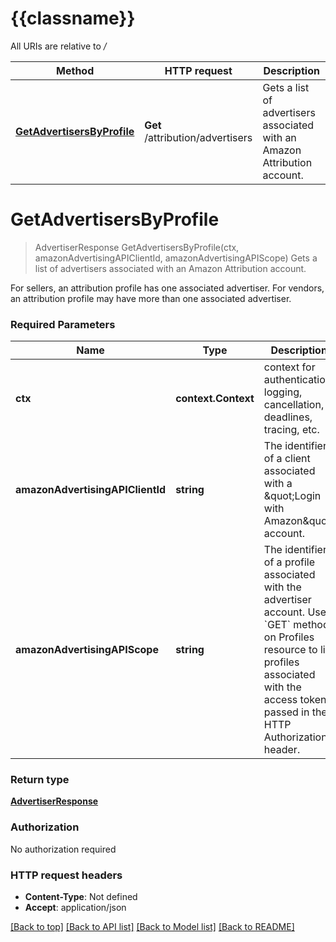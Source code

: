 # {{classname}}

All URIs are relative to */*

Method | HTTP request | Description
------------- | ------------- | -------------
[**GetAdvertisersByProfile**](AdvertisersApi.md#GetAdvertisersByProfile) | **Get** /attribution/advertisers | Gets a list of advertisers associated with an Amazon Attribution account.

# **GetAdvertisersByProfile**
> AdvertiserResponse GetAdvertisersByProfile(ctx, amazonAdvertisingAPIClientId, amazonAdvertisingAPIScope)
Gets a list of advertisers associated with an Amazon Attribution account.

For sellers, an attribution profile has one associated advertiser. For vendors, an attribution profile may have more than one associated advertiser.

### Required Parameters

Name | Type | Description  | Notes
------------- | ------------- | ------------- | -------------
 **ctx** | **context.Context** | context for authentication, logging, cancellation, deadlines, tracing, etc.
  **amazonAdvertisingAPIClientId** | **string**| The identifier of a client associated with a \&quot;Login with Amazon\&quot; account. | 
  **amazonAdvertisingAPIScope** | **string**| The identifier of a profile associated with the advertiser account. Use &#x60;GET&#x60; method on Profiles resource to list profiles associated with the access token passed in the HTTP Authorization header. | 

### Return type

[**AdvertiserResponse**](AdvertiserResponse.md)

### Authorization

No authorization required

### HTTP request headers

 - **Content-Type**: Not defined
 - **Accept**: application/json

[[Back to top]](#) [[Back to API list]](../README.md#documentation-for-api-endpoints) [[Back to Model list]](../README.md#documentation-for-models) [[Back to README]](../README.md)

